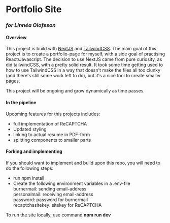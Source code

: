 Portfolio Site
=======
### *for Linnéa Olofsson*  

#### Overview
This project is build with [NextJS](https://nextjs.org/docs) and [TailwindCSS](https://tailwindcss.com/docs).
The main goal of this project is to create a portfolio-page for myself, with a side goal of practising React/Javascript. The decision to use NextJS came from pure curiosity, as did tailwindCSS, with a pretty solid result. It took some time getting used to how to use TailwindCSS in a way that doesn't make the files all too clunky (and there's still some work left to do), but it's a nice tool to create smaller pages.

This project will be ongoing and grow dynamically as time passes.

#### In the pipeline
Upcoming features for this projects includes:
- full implementation of ReCAPTCHA
- Updated styling
- linking to actual resume in PDF-form
- splitting components to smaller parts

#### Forking and implementing
If you should want to implement and build upon this repo, you will need to do the following steps:
- run npm install
- Create the following environment variables in a .env-file  
    burnermail: sending email-address  
    personalmail: receiving email-address  
    password: password for burnermail  
    recaptchasitekey: sitekey for ReCAPTCHA



To run the site locally, use command **npm run dev**
